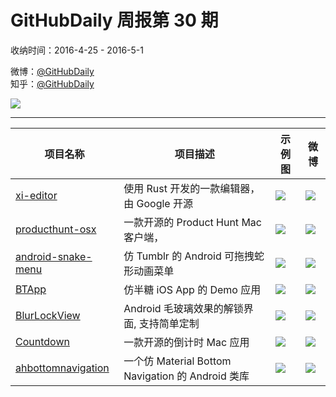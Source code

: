 # GitHubDaily 周报第 30 期

收纳时间：2016-4-25 - 2016-5-1

微博：[@GitHubDaily](https://weibo.com/GitHubDaily)    
知乎：[@GitHubDaily](https://www.zhihu.com/people/githubdaily)

![](https://raw.githubusercontent.com/GitHubDaily/GitHubDaily/master/assets/weixin.png)

---

项目名称 | 项目描述 | 示例图 | 微博
--- | --- | --- | ---
[xi-editor](status.github_url) | 使用 Rust 开发的一款编辑器，由 Google 开源 | ![](http://ww3.sinaimg.cn/large/006fiYtfjw1f3g5rw47gfj310m0o6qcu.jpg) | [![](https://raw.githubusercontent.com/GitHubDaily/GitHubDaily/master/assets/sina_logo.png)](https://weibo.com/5722964389/DtxZNtvtv)
[producthunt-osx](status.github_url) | 一款开源的 Product Hunt Mac 客户端， | ![](http://ww3.sinaimg.cn/large/006fiYtfjw1f3fvuqiy2jj31400p043u.jpg) | [![](https://raw.githubusercontent.com/GitHubDaily/GitHubDaily/master/assets/sina_logo.png)](https://weibo.com/5722964389/DtvKtkMoj)
[android-snake-menu](status.github_url) | 仿 Tumblr 的 Android 可拖拽蛇形动画菜单 | ![](http://ww2.sinaimg.cn/large/006fiYtfjw1f2cmatm4rug30d40ncdnz.gif) | [![](https://raw.githubusercontent.com/GitHubDaily/GitHubDaily/master/assets/sina_logo.png)](https://weibo.com/5722964389/Dtf79wkXC)
[BTApp](status.github_url) | 仿半糖 iOS App 的 Demo 应用 | ![](http://ww2.sinaimg.cn/large/006fiYtfjw1f2cmcwjlbpg30d90o91ky.gif) | [![](https://raw.githubusercontent.com/GitHubDaily/GitHubDaily/master/assets/sina_logo.png)](https://weibo.com/5722964389/Dt5GEFT7V)
[BlurLockView](status.github_url) | Android 毛玻璃效果的解锁界面, 支持简单定制 | ![](http://ww3.sinaimg.cn/large/006fiYtfjw1f2cg3aakofj30h00y0q4w.jpg) | [![](https://raw.githubusercontent.com/GitHubDaily/GitHubDaily/master/assets/sina_logo.png)](https://weibo.com/5722964389/DsWga8cbW)
[Countdown](status.github_url) | 一款开源的倒计时 Mac 应用 | ![](http://ww4.sinaimg.cn/large/006fiYtfjw1f2cmejnoiwg30hr0ahjrc.gif) | [![](https://raw.githubusercontent.com/GitHubDaily/GitHubDaily/master/assets/sina_logo.png)](https://weibo.com/5722964389/DsMPFja4o)
[ahbottomnavigation](status.github_url) | 一个仿 Material Bottom Navigation 的 Android 类库 | ![](http://ww4.sinaimg.cn/large/006fiYtfjw1f2cltpapyng308w0ft43u.gif) | [![](https://raw.githubusercontent.com/GitHubDaily/GitHubDaily/master/assets/sina_logo.png)](https://weibo.com/5722964389/DsDpar5iQ)
